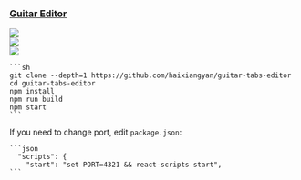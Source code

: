 ### [Guitar Editor](https://github.com/haixiangyan/guitar-tabs-editor)

![](https://img.shields.io/github/license/haixiangyan/guitar-tabs-editor?style=flat-square)<br />
[![](https://img.shields.io/github/last-commit/scillidan/guitar-tabs-editor/master?label=last%20commit%20(fork)&style=flat-square)](https://github.com/scillidan/guitar-tabs-editor)<br />
![](https://img.shields.io/badge/GitHub%20Pages-121013?logo=github&logoColor=white)

````{tab} From source
```sh
git clone --depth=1 https://github.com/haixiangyan/guitar-tabs-editor
cd guitar-tabs-editor
npm install
npm run build
npm start
```
````

If you need to change port, edit `package.json`:

````{tab} Windows 10
```json
  "scripts": {
    "start": "set PORT=4321 && react-scripts start",
```
````